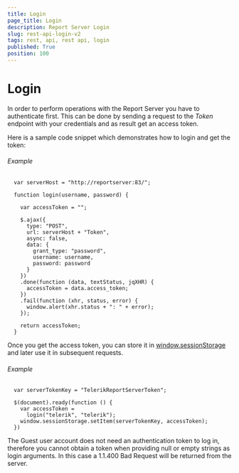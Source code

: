 ```yaml
---
title: Login
page_title: Login
description: Report Server Login
slug: rest-api-login-v2
tags: rest, api, rest api, login
published: True
position: 100
---
```


# Login

In order to perform operations with the Report Server you have to authenticate first. This can be done by sending a request to the *Token* endpoint with your credentials and as result get an access token. 

Here is a sample code snippet which demonstrates how to login and get the token:

###### Example

	  var serverHost = "http://reportserver:83/";	  

	  function login(username, password) {
	  
		var accessToken = "";
	  
		$.ajax({
		  type: "POST",
		  url: serverHost + "Token",
		  async: false,
		  data: {
			grant_type: "password",
			username: username,
			password: password
		  }
		})
		.done(function (data, textStatus, jqXHR) {
		  accessToken = data.access_token;
		})
		.fail(function (xhr, status, error) {
		  window.alert(xhr.status + ": " + error);
		});
		
		return accessToken;
	  }

Once you get the access token, you can store it in [window.sessionStorage](https://developer.mozilla.org/en-US/docs/Web/API/Window/sessionStorage) and later use it in subsequent requests.

###### Example

	  var serverTokenKey = "TelerikReportServerToken";

	  $(document).ready(function () {
		var accessToken =
		  login("telerik", "telerik");
		window.sessionStorage.setItem(serverTokenKey, accessToken);
	  })

The Guest user account does not need an authentication token to log in, therefore you cannot obtain a token when providing null or empty strings as login arguments. In this case a 1.1.400 Bad Request will be returned from the server.
